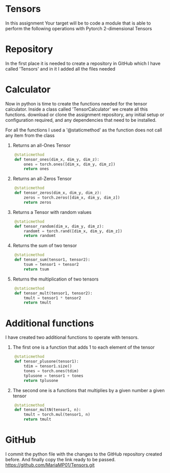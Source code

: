 # Tensors
In this assignment Your target will be to code a module that is able to perform the following operations with Pytorch 2-dimensional Tensors
# Repository
In the first place it is needed to create a repository in GitHub which I have called 'Tensors' and in it I added all the files needed
# Calculator
Now in python is time to create the functions needed for the tensor calculator.
Inside a class called 'TensorCalculator' we create all this functions.
download or clone the assignment repository, any initial setup or configuration required, and any dependencies that need to be installed.

For all the functions I used a '@staticmethod' as the function does not call any item from the class
1. Returns an all-Ones Tensor
```python
    @staticmethod
    def tensor_ones(dim_x, dim_y, dim_z):
        ones = torch.ones([dim_x, dim_y, dim_z])
        return ones
```
2. Returns an all-Zeros Tensor
```python
    @staticmethod
    def tensor_zeros(dim_x, dim_y, dim_z):
        zeros = torch.zeros([dim_x, dim_y, dim_z])
        return zeros
```
3. Returns a Tensor with random values
```python
    @staticmethod
    def tensor_random(dim_x, dim_y, dim_z):
        randomt = torch.rand([dim_x, dim_y, dim_z])
        return randomt
```
4. Returns the sum of two tensor
```python
    @staticmethod
    def tensor_sum(tensor1, tensor2):
        tsum = tensor1 + tensor2
        return tsum
```
5. Returns the multiplication of two tensors
```python
    @staticmethod
    def tensor_mult(tensor1, tensor2):
        tmult = tensor1 * tensor2
        return tmult
```

# Additional functions 
I have created two additional functions to operate with tensors. 
1. The first one is a function that adds 1 to each element of the tensor
```python
    @staticmethod
    def tensor_plusone(tensor1):
        tdim = tensor1.size()
        tones = torch.ones(tdim)
        tplusone = tensor1 + tones
        return tplusone
```
2. The second one is a functions that multiplies by a given number a given tensor
```python
    @staticmethod
    def tensor_multN(tensor1, n):
        tmult = torch.mul(tensor1, n)
        return tmult
```

# GitHub
I commit the python file with the changes to the GitHub repository created before. 
And finally copy the link ready to be passed.
https://github.com/MariaMP01/Tensors.git

